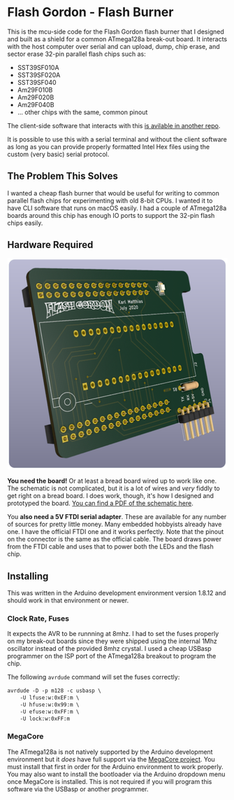 Flash Gordon - Flash Burner
===========================

This is the mcu-side code for the Flash Gordon flash burner that I designed and
built as a shield for a common ATmega128a break-out board. It interacts with
the host computer over serial and can upload, dump, chip erase, and sector
erase 32-pin parallel flash chips such as:

* SST39SF010A
* SST39SF020A
* SST39SF040
* Am29F010B
* Am29F020B
* Am29F040B
* ... other chips with the same, common pinout

The client-side software that interacts with this [is avilable in another
repo](https://github.com/relistan/flash-gordon-cli).

It is possible to use this with a serial terminal and without the client
software as long as you can provide properly formatted Intel Hex files using
the custom (very basic) serial protocol.

The Problem This Solves
-----------------------

I wanted a cheap flash burner that would be useful for writing to common
parallel flash chips for experimenting with old 8-bit CPUs. I wanted it to have
CLI software that runs on macOS easily. I had a couple of ATmega128a boards
around this chip has enough IO ports to support the 32-pin flash chips easily.

Hardware Required
-----------------

![the board](./images/image1.png)

**You need the board!** Or at least a bread board wired up to work like one.
The schematic is not complicated, but it is a lot of wires and _very_ fiddly to
get right on a bread board. I does work, though, it's how I designed and
prototyped the board. [You can find a PDF of the schematic
here](./images/FlashGordonSchematic.pdf).

You **also need a 5V FTDI serial adapter**. These are available for any number
of sources for pretty little money. Many embedded hobbyists already have one. I
have the official FTDI one and it works perfectly. Note that the pinout on the
connector is the same as the official cable. The board draws power from the
FTDI cable and uses that to power both the LEDs and the flash chip.

Installing
----------

This was written in the Arduino development environment version 1.8.12 and
should work in that environment or newer.

### Clock Rate, Fuses

It expects the AVR to be runnning at 8mhz. I had to set the fuses properly on
my break-out boards since they were shipped using the internal 1Mhz oscillator
instead of the provided 8mhz crystal. I used a cheap USBasp programmer on the
ISP port of the ATmega128a breakout to program the chip.

The following `avrdude` command will set the fuses correctly:
```
avrdude -D -p m128 -c usbasp \
	-U lfuse:w:0xEF:m \
	-U hfuse:w:0x99:m \
	-U efuse:w:0xFF:m \
	-U lock:w:0xFF:m
```

### MegaCore

The ATmega128a is not natively supported by the Arduino development environment
but it _does_ have full support via the [MegaCore
project](https://github.com/MCUdude/MegaCore).  You must install that first in
order for the Arduino environment to work properly.  You may also want to
install the bootloader via the Arduino dropdown menu once MegaCore is
installed. This is not required if you will program this software via the
USBasp or another programmer.
